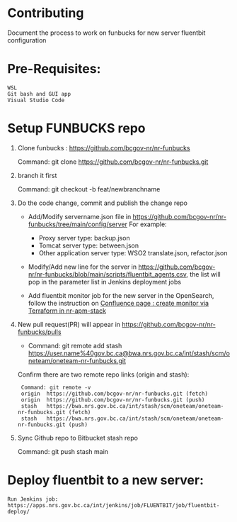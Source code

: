 # Contributing

Document the process to work on funbucks for new server fluentbit configuration

# Pre-Requisites:

    WSL
    Git bash and GUI app
    Visual Studio Code


# Setup FUNBUCKS repo 

1. Clone funbucks : https://github.com/bcgov-nr/nr-funbucks

    Command: git clone https://github.com/bcgov-nr/nr-funbucks.git

2. branch it first

    Command: git checkout -b feat/newbranchname

3. Do the code change, commit and publish the change repo

    - Add/Modify servername.json file in https://github.com/bcgov-nr/nr-funbucks/tree/main/config/server
    For example: 

        * Proxy server type: backup.json
        * Tomcat server type: between.json 
        * Other application server type: WSO2 translate.json, refactor.json

    - Modify/Add new line for the server in https://github.com/bcgov-nr/nr-funbucks/blob/main/scripts/fluentbit_agents.csv, the list will pop in the parameter list in Jenkins deployment jobs 

    - Add fluentbit monitor job for the new server in the OpenSearch, follow the instruction on [Confluence page : create monitor via Terraform in nr-apm-stack](https://apps.nrs.gov.bc.ca/int/confluence/display/EPSILON/nr-apm-stack)

4. New pull request(PR) will appear in https://github.com/bcgov-nr/nr-funbucks/pulls

    - Command: git remote add stash https://user.name%40gov.bc.ca@bwa.nrs.gov.bc.ca/int/stash/scm/oneteam/oneteam-nr-funbucks.git
    
    Confirm there are two remote repo links (origin and stash):

        Command: git remote -v
        origin  https://github.com/bcgov-nr/nr-funbucks.git (fetch)
        origin  https://github.com/bcgov-nr/nr-funbucks.git (push)
        stash   https://bwa.nrs.gov.bc.ca/int/stash/scm/oneteam/oneteam-nr-funbucks.git (fetch)
        stash   https://bwa.nrs.gov.bc.ca/int/stash/scm/oneteam/oneteam-nr-funbucks.git (push)

5. Sync Github repo to Bitbucket stash repo

    Command: git push stash main

# Deploy fluentbit to a new server:
    
    Run Jenkins job: https://apps.nrs.gov.bc.ca/int/jenkins/job/FLUENTBIT/job/fluentbit-deploy/